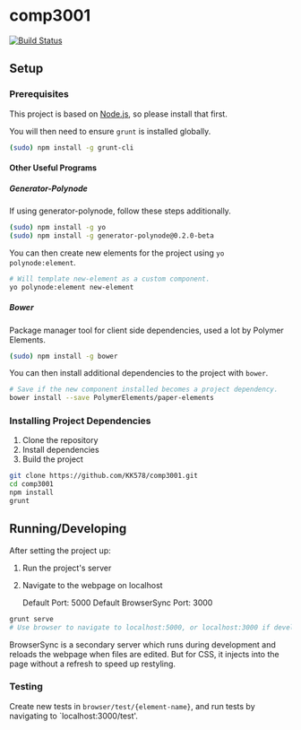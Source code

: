 # comp3001

[![Build Status](https://travis-ci.org/KK578/comp3001.svg?branch=master)](https://travis-ci.org/KK578/comp3001)

## Setup

### Prerequisites

This project is based on [Node.js](https://nodejs.org/en/), so please install that first.

You will then need to ensure `grunt` is installed globally.

```bash
(sudo) npm install -g grunt-cli
```

#### Other Useful Programs

##### Generator-Polynode

If using generator-polynode, follow these steps additionally.

```bash
(sudo) npm install -g yo
(sudo) npm install -g generator-polynode@0.2.0-beta
```

You can then create new elements for the project using `yo polynode:element`.

```bash
# Will template new-element as a custom component.
yo polynode:element new-element
```

##### Bower

Package manager tool for client side dependencies, used a lot by Polymer Elements.

```bash
(sudo) npm install -g bower
```

You can then install additional dependencies to the project with `bower`.

```bash
# Save if the new component installed becomes a project dependency.
bower install --save PolymerElements/paper-elements
```

### Installing Project Dependencies

 1. Clone the repository
 2. Install dependencies
 3. Build the project

```bash
git clone https://github.com/KK578/comp3001.git
cd comp3001
npm install
grunt
```

## Running/Developing

After setting the project up:

 1. Run the project's server
 2. Navigate to the webpage on localhost

    Default Port: 5000
    Default BrowserSync Port: 3000

```bash
grunt serve
# Use browser to navigate to localhost:5000, or localhost:3000 if developing
```

BrowserSync is a secondary server which runs during development and reloads the webpage when files are edited. But for CSS, it injects into the page without a refresh to speed up restyling.

### Testing

Create new tests in `browser/test/{element-name}`, and run tests by navigating to `localhost:3000/test'.
